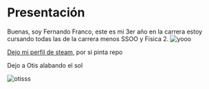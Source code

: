 # Presentación

Buenas, soy Fernando Franco, este es mi 3er año en la carrera estoy cursando todas las de la carrera menos SSOO y Fisica 2. ![yooo](https://github.com/user-attachments/assets/84e3572e-cdaf-42cd-8ce8-793d99051b8f)



[Dejo mi perfil de steam](https://steamcommunity.com/profiles/76561198398712862/), por si pinta repo

Dejo a Otis alabando el sol

![otisss](https://github.com/user-attachments/assets/ddf398f1-aaa3-443e-8b7b-35099a31418c)
